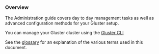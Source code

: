 ### Overview

The Administration guide covers day to day management tasks as well as advanced configuration methods for your Gluster setup.

You can manage your Gluster cluster using the [Gluster CLI](../CLI-Reference/cli-main.md)

See the [glossary](../glossary.md) for an explanation of the various terms used in this document.
